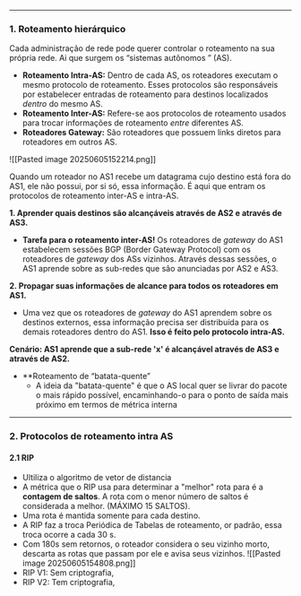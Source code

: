 
---

### **1. Roteamento hierárquico**
Cada administração de rede pode querer controlar o roteamento na sua
própria rede. Ai que surgem os  “sistemas autônomos ” (AS).

- **Roteamento Intra-AS:** Dentro de cada AS, os roteadores executam o mesmo protocolo de roteamento. Esses protocolos são responsáveis por estabelecer entradas de roteamento para destinos localizados _dentro_ do mesmo AS.
- **Roteamento Inter-AS:** Refere-se aos protocolos de roteamento usados para trocar informações de roteamento _entre_ diferentes AS. 
- **Roteadores Gateway:** São roteadores que possuem links diretos para roteadores em outros AS. 

![[Pasted image 20250605152214.png]]

Quando um roteador no AS1 recebe um datagrama cujo destino está fora do AS1, ele não possui, por si só, essa informação. É aqui que entram os protocolos de roteamento inter-AS e intra-AS.

**1. Aprender quais destinos são alcançáveis através de AS2 e através de AS3.**
- **Tarefa para o roteamento inter-AS!** Os roteadores de _gateway_ do AS1 estabelecem sessões BGP (Border Gateway Protocol) com os roteadores de _gateway_ dos ASs vizinhos. Através dessas sessões, o AS1 aprende sobre as sub-redes que são anunciadas por AS2 e AS3. 

**2. Propagar suas informações de alcance para todos os roteadores em AS1.**
- Uma vez que os roteadores de _gateway_ do AS1 aprendem sobre os destinos externos, essa informação precisa ser distribuída para os demais roteadores dentro do AS1. **Isso é feito pelo protocolo intra-AS.** 

**Cenário: AS1 aprende que a sub-rede 'x' é alcançável através de AS3 e através de AS2.**
- **Roteamento de “batata-quente”
    - A ideia da "batata-quente" é que o AS local quer se livrar do pacote o mais rápido possível, encaminhando-o para o ponto de saída mais próximo em termos de métrica interna 

---
### **2. Protocolos de roteamento intra AS**

#### **2.1 RIP**
- Ultiliza o algoritmo de vetor de distancia
- A métrica que o RIP usa para determinar a "melhor" rota para é a **contagem de saltos**. A rota com o menor número de saltos é considerada a melhor. (MÁXIMO 15 SALTOS).
- Uma rota é mantida somente para cada destino.
- A RIP faz a troca Periódica de Tabelas de roteamento, or padrão, essa troca ocorre a cada 30 s.
- Com 180s sem retornos, o roteador considera o seu vizinho morto, descarta as rotas que passam por ele e avisa seus vizinhos.
![[Pasted image 20250605154808.png]]
- RIP V1: Sem criptografia,
- RIP V2: Tem criptografia, 














